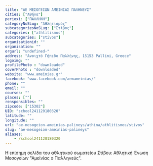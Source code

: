 ```yaml
---
title: "ΑΕ ΜΕΣΟΓΕΙΩΝ ΑΜΕΙΝΙΑΣ ΠΑΛΗΝΕΥΣ"
cities: ["Αθήνα"]
perioxi: ["ΠΑΛΛΗΝΗ"]
categoryNoSLug: "Αθλητισμός"
subcategoriesNoSLug: ["Στίβος"]
categories: ["athlitismos"]
subcategories: ["stivos"]
organisationid: ""
organisation: ""
orgurl: "undefined-"
address: "Ανοιχτό Γήπεδο Παλλήνης, 15153 Pallíni, Greece"
logoimg: ""
profilePhoto : "downloaded"
coverPhoto : "downloaded"
website: "www.ameinias.gr"
facebook: "www.facebook.com/aemameinias/"
phone: ""
email: ""
courses: ""
places: [""]
rensponsibles: ""
zipcode: ["15302"]
UID: "school241120180320"
latitude: ""
longitude: ""
url: "ae-mesogeion-ameinias-palineys/athina/athlitismos/stivos"
slug: "ae-mesogeion-ameinias-palineys"
aliases:
    - /school241120180320
---
```



Η επίσημη σελίδα του αθλητικού σωματείου Στίβου: Αθλητική Ένωση Μεσογείων &quot;Αμείνίας ο Παλληνεύς&quot;.

